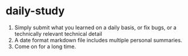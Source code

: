 # daily-study
1. Simply submit what you learned on a daily basis, or fix bugs, or a technically relevant technical detail
2. A date format markdown file includes multiple personal summaries.
3. Come on for a long time.

